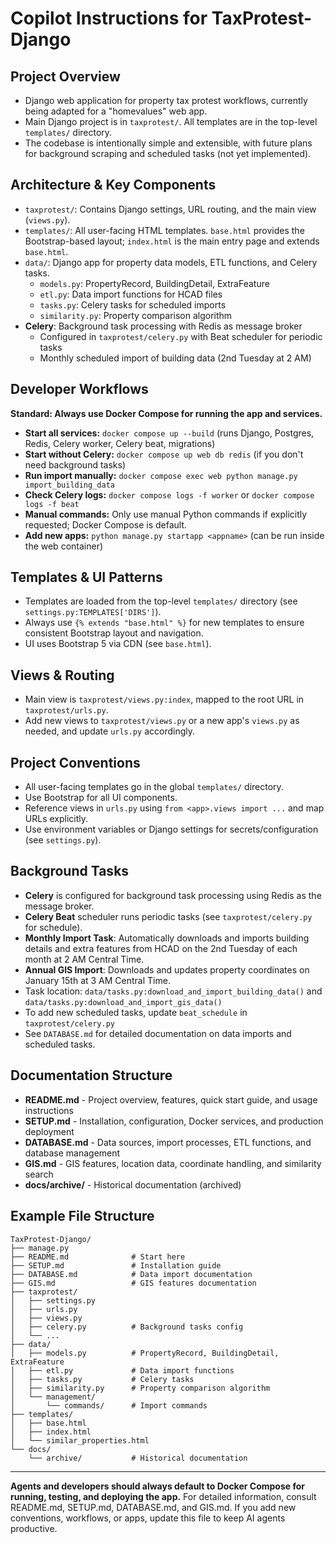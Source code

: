 
# Copilot Instructions for TaxProtest-Django

## Project Overview
- Django web application for property tax protest workflows, currently being adapted for a "homevalues" web app.
- Main Django project is in `taxprotest/`. All templates are in the top-level `templates/` directory.
- The codebase is intentionally simple and extensible, with future plans for background scraping and scheduled tasks (not yet implemented).

## Architecture & Key Components
- `taxprotest/`: Contains Django settings, URL routing, and the main view (`views.py`).
- `templates/`: All user-facing HTML templates. `base.html` provides the Bootstrap-based layout; `index.html` is the main entry page and extends `base.html`.
- `data/`: Django app for property data models, ETL functions, and Celery tasks.
  - `models.py`: PropertyRecord, BuildingDetail, ExtraFeature
  - `etl.py`: Data import functions for HCAD files
  - `tasks.py`: Celery tasks for scheduled imports
  - `similarity.py`: Property comparison algorithm
- **Celery**: Background task processing with Redis as message broker
  - Configured in `taxprotest/celery.py` with Beat scheduler for periodic tasks
  - Monthly scheduled import of building data (2nd Tuesday at 2 AM)


## Developer Workflows
**Standard: Always use Docker Compose for running the app and services.**
- **Start all services:** `docker compose up --build` (runs Django, Postgres, Redis, Celery worker, Celery beat, migrations)
- **Start without Celery:** `docker compose up web db redis` (if you don't need background tasks)
- **Run import manually:** `docker compose exec web python manage.py import_building_data`
- **Check Celery logs:** `docker compose logs -f worker` or `docker compose logs -f beat`
- **Manual commands:** Only use manual Python commands if explicitly requested; Docker Compose is default.
- **Add new apps:** `python manage.py startapp <appname>` (can be run inside the web container)

## Templates & UI Patterns
- Templates are loaded from the top-level `templates/` directory (see `settings.py:TEMPLATES['DIRS']`).
- Always use `{% extends "base.html" %}` for new templates to ensure consistent Bootstrap layout and navigation.
- UI uses Bootstrap 5 via CDN (see `base.html`).

## Views & Routing
- Main view is `taxprotest/views.py:index`, mapped to the root URL in `taxprotest/urls.py`.
- Add new views to `taxprotest/views.py` or a new app's `views.py` as needed, and update `urls.py` accordingly.

## Project Conventions
- All user-facing templates go in the global `templates/` directory.
- Use Bootstrap for all UI components.
- Reference views in `urls.py` using `from <app>.views import ...` and map URLs explicitly.
- Use environment variables or Django settings for secrets/configuration (see `settings.py`).

## Background Tasks
- **Celery** is configured for background task processing using Redis as the message broker.
- **Celery Beat** scheduler runs periodic tasks (see `taxprotest/celery.py` for schedule).
- **Monthly Import Task**: Automatically downloads and imports building details and extra features from HCAD on the 2nd Tuesday of each month at 2 AM Central Time.
- **Annual GIS Import**: Downloads and updates property coordinates on January 15th at 3 AM Central Time.
- Task location: `data/tasks.py:download_and_import_building_data()` and `data/tasks.py:download_and_import_gis_data()`
- To add new scheduled tasks, update `beat_schedule` in `taxprotest/celery.py`
- See `DATABASE.md` for detailed documentation on data imports and scheduled tasks.

## Documentation Structure
- **README.md** - Project overview, features, quick start guide, and usage instructions
- **SETUP.md** - Installation, configuration, Docker services, and production deployment
- **DATABASE.md** - Data sources, import processes, ETL functions, and database management
- **GIS.md** - GIS features, location data, coordinate handling, and similarity search
- **docs/archive/** - Historical documentation (archived)

## Example File Structure
```
TaxProtest-Django/
├── manage.py
├── README.md              # Start here
├── SETUP.md               # Installation guide
├── DATABASE.md            # Data import documentation
├── GIS.md                 # GIS features documentation
├── taxprotest/
│   ├── settings.py
│   ├── urls.py
│   ├── views.py
│   ├── celery.py          # Background tasks config
│   └── ...
├── data/
│   ├── models.py          # PropertyRecord, BuildingDetail, ExtraFeature
│   ├── etl.py             # Data import functions
│   ├── tasks.py           # Celery tasks
│   ├── similarity.py      # Property comparison algorithm
│   └── management/
│       └── commands/      # Import commands
├── templates/
│   ├── base.html
│   ├── index.html
│   └── similar_properties.html
└── docs/
    └── archive/           # Historical documentation
```

---
**Agents and developers should always default to Docker Compose for running, testing, and deploying the app.**
For detailed information, consult README.md, SETUP.md, DATABASE.md, and GIS.md.
If you add new conventions, workflows, or apps, update this file to keep AI agents productive.
